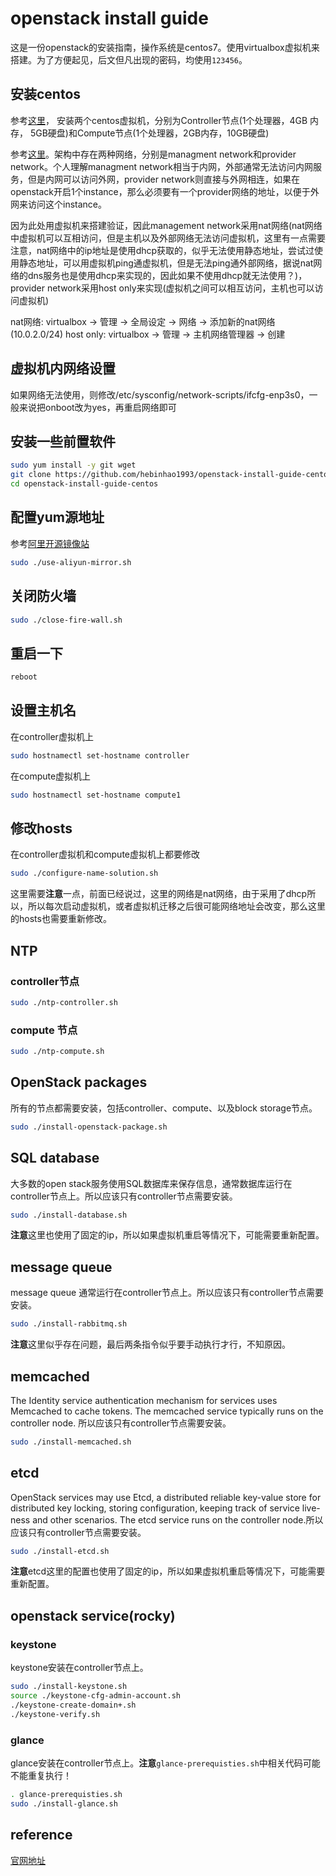 # openstack install guide

这是一份openstack的安装指南，操作系统是centos7。使用virtualbox虚拟机来搭建。为了方便起见，后文但凡出现的密码，均使用`123456`。

## 安装centos

参考[这里](https://docs.openstack.org/install-guide/environment.html)， 安装两个centos虚拟机，分别为Controller节点(1个处理器，4GB 内存， 5GB硬盘)和Compute节点(1个处理器，2GB内存，10GB硬盘)

参考[这里](https://docs.openstack.org/install-guide/environment-networking.html)。架构中存在两种网络，分别是managment network和provider network。个人理解managment network相当于内网，外部通常无法访问内网服务，但是内网可以访问外网，provider network则直接与外网相连，如果在openstack开启1个instance，那么必须要有一个provider网络的地址，以便于外网来访问这个instance。

因为此处用虚拟机来搭建验证，因此management network采用nat网络(nat网络中虚拟机可以互相访问，但是主机以及外部网络无法访问虚拟机，这里有一点需要注意，nat网络中的ip地址是使用dhcp获取的，似乎无法使用静态地址，尝试过使用静态地址，可以用虚拟机ping通虚拟机，但是无法ping通外部网络，据说nat网络的dns服务也是使用dhcp来实现的，因此如果不使用dhcp就无法使用？)，provider network采用host only来实现(虚拟机之间可以相互访问，主机也可以访问虚拟机)

nat网络: virtualbox -> 管理 -> 全局设定 -> 网络 -> 添加新的nat网络 (10.0.2.0/24)
host only: virtualbox -> 管理 -> 主机网络管理器 -> 创建

## 虚拟机内网络设置

如果网络无法使用，则修改/etc/sysconfig/network-scripts/ifcfg-enp3s0，一般来说把onboot改为yes，再重启网络即可

## 安装一些前置软件

```sh
sudo yum install -y git wget
git clone https://github.com/hebinhao1993/openstack-install-guide-centos.git --depth=1
cd openstack-install-guide-centos
```

## 配置yum源地址

参考[阿里开源镜像站](https://opsx.alibaba.com/mirror)

```sh
sudo ./use-aliyun-mirror.sh
```

## 关闭防火墙

```sh
sudo ./close-fire-wall.sh
```

## 重启一下

```sh
reboot
```

## 设置主机名

在controller虚拟机上

```sh
sudo hostnamectl set-hostname controller
```

在compute虚拟机上

```sh
sudo hostnamectl set-hostname compute1
```

## 修改hosts

在controller虚拟机和compute虚拟机上都要修改

```sh
sudo ./configure-name-solution.sh
```

这里需要**注意**一点，前面已经说过，这里的网络是nat网络，由于采用了dhcp所以，所以每次启动虚拟机，或者虚拟机迁移之后很可能网络地址会改变，那么这里的hosts也需要重新修改。

## NTP

### controller节点

```sh
sudo ./ntp-controller.sh
```

### compute 节点

```sh
sudo ./ntp-compute.sh
```

## OpenStack packages

所有的节点都需要安装，包括controller、compute、以及block storage节点。

```sh
sudo ./install-openstack-package.sh
```

## SQL database

大多数的open stack服务使用SQL数据库来保存信息，通常数据库运行在controller节点上。所以应该只有controller节点需要安装。

```sh
sudo ./install-database.sh
```

**注意**这里也使用了固定的ip，所以如果虚拟机重启等情况下，可能需要重新配置。

## message queue

message queue 通常运行在controller节点上。所以应该只有controller节点需要安装。

```sh
sudo ./install-rabbitmq.sh
```

**注意**这里似乎存在问题，最后两条指令似乎要手动执行才行，不知原因。

## memcached

The Identity service authentication mechanism for services uses Memcached to cache tokens. The memcached service typically runs on the controller node. 所以应该只有controller节点需要安装。

```sh
sudo ./install-memcached.sh
```

## etcd

OpenStack services may use Etcd, a distributed reliable key-value store for distributed key locking, storing configuration, keeping track of service live-ness and other scenarios.
The etcd service runs on the controller node.所以应该只有controller节点需要安装。

```sh
sudo ./install-etcd.sh
```

**注意**etcd这里的配置也使用了固定的ip，所以如果虚拟机重启等情况下，可能需要重新配置。

## openstack service(rocky)

### keystone

keystone安装在controller节点上。

```sh
sudo ./install-keystone.sh
source ./keystone-cfg-admin-account.sh
./keystone-create-domain+.sh
./keystone-verify.sh
```

### glance

glance安装在controller节点上。**注意**`glance-prerequisties.sh`中相关代码可能不能重复执行！

```sh
. glance-prerequisties.sh
sudo ./install-glance.sh
```

## reference

[官网地址](https://docs.openstack.org/install-guide/index.html)

